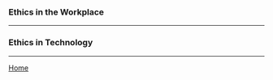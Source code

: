 ### Ethics in the Workplace



---
### Ethics in Technology



---

[Home](https://jchinzi.github.io/reading-notes/)